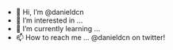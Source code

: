 - 👋 Hi, I’m @danieldcn
- 👀 I’m interested in ...
- 🌱 I’m currently learning ...
- 📫 How to reach me ... @danieldcn on twitter!

<!---
danieldcn/danieldcn is a ✨ special ✨ repository because its `README.md` (this file) appears on your GitHub profile.
You can click the Preview link to take a look at your changes.
--->
